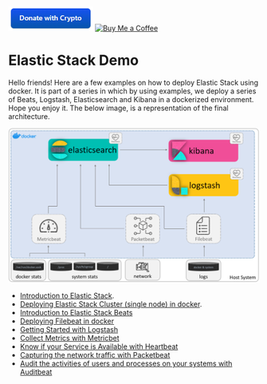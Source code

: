[![Buy Me a Coffee](images/donate_with_crypto.png)](https://commerce.coinbase.com/checkout/faf64f90-2e80-46ee-aeba-0fde14cbeb46)
[![Buy Me a Coffee](https://www.paypalobjects.com/en_US/ES/i/btn/btn_donateCC_LG.gif)](https://www.paypal.com/donate?hosted_button_id=GTSXAJQEBZ7XG)

# Elastic Stack Demo

Hello friends! Here are a few examples on how to deploy Elastic Stack using docker. It is part of a series in which by 
using examples, we deploy a series of Beats, Logstash, Elasticsearch and Kibana in a dockerized environment. Hope you
enjoy it. The below image, is a representation of the final architecture.

![Elastic Stack Architecture in Docker](images/docker_elastic_stack_architecture.png)

* [Introduction to Elastic Stack](https://www.canchito-dev.com/public/blog/2021/12/26/introduction-to-elastic-stack/).
* [Deploying Elastic Stack Cluster (single node) in docker](https://www.canchito-dev.com/public/blog/2021/12/26/deploying-elastic-stack-cluster-single-node-in-docker/).
* [Introduction to Elastic Stack Beats](http://www.canchito-dev.com/public/blog/2022/01/02/elastic-stack-beats/)
* [Deploying Filebeat in docker](http://www.canchito-dev.com/public/blog/2021/12/31/deploying-filebeat-in-docker/)
* [Getting Started with Logstash](http://www.canchito-dev.com/public/blog/2022/01/16/getting-started-with-logstash/)
* [Collect Metrics with Metricbet](https://www.canchito-dev.com/public/blog/2022/01/25/collect-metrics-with-metricbet/)
* [Know if your Service is Available with Heartbeat](https://www.canchito-dev.com/public/blog/2022/01/30/know-if-your-service-is-available-with-heartbeat/)
* [Capturing the network traffic with Packetbeat](https://www.canchito-dev.com/public/blog/2022/01/31/capturing-the-network-traffic-with-packetbeat/)
* [Audit the activities of users and processes on your systems with Auditbeat](http://www.canchito-dev.com/public/blog/2022/02/05/audit-the-activities-of-users-and-processes-on-your-systems-with-auditbeat)